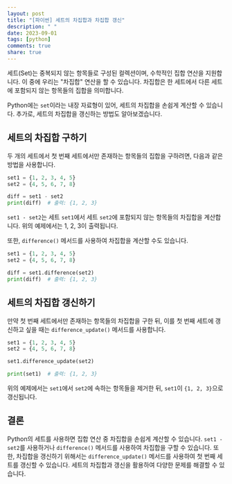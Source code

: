 ```yaml
---
layout: post
title: "[파이썬] 세트의 차집합과 차집합 갱신"
description: " "
date: 2023-09-01
tags: [python]
comments: true
share: true
---
```


세트(Set)는 중복되지 않는 항목들로 구성된 컬렉션이며, 수학적인 집합 연산을 지원합니다. 이 중에 우리는 "차집합" 연산을 할 수 있습니다. 차집합은 한 세트에서 다른 세트에 포함되지 않는 항목들의 집합을 의미합니다.

Python에는 `set`이라는 내장 자료형이 있어, 세트의 차집합을 손쉽게 계산할 수 있습니다. 추가로, 세트의 차집합을 갱신하는 방법도 알아보겠습니다.

## 세트의 차집합 구하기

두 개의 세트에서 첫 번째 세트에서만 존재하는 항목들의 집합을 구하려면, 다음과 같은 방법을 사용합니다.

```python
set1 = {1, 2, 3, 4, 5}
set2 = {4, 5, 6, 7, 8}

diff = set1 - set2
print(diff)  # 출력: {1, 2, 3}
```

`set1 - set2`는 세트 `set1`에서 세트 `set2`에 포함되지 않는 항목들의 차집합을 계산합니다. 위의 예제에서는 1, 2, 3이 출력됩니다.

또한, `difference()` 메서드를 사용하여 차집합을 계산할 수도 있습니다.

```python
set1 = {1, 2, 3, 4, 5}
set2 = {4, 5, 6, 7, 8}

diff = set1.difference(set2)
print(diff)  # 출력: {1, 2, 3}
```

## 세트의 차집합 갱신하기

만약 첫 번째 세트에서만 존재하는 항목들의 차집합을 구한 뒤, 이를 첫 번째 세트에 갱신하고 싶을 때는 `difference_update()` 메서드를 사용합니다.

```python
set1 = {1, 2, 3, 4, 5}
set2 = {4, 5, 6, 7, 8}

set1.difference_update(set2)

print(set1)  # 출력: {1, 2, 3}
```

위의 예제에서는 `set1`에서 `set2`에 속하는 항목들을 제거한 뒤, `set1`이 `{1, 2, 3}`으로 갱신됩니다.

## 결론

Python의 세트를 사용하면 집합 연산 중 차집합을 손쉽게 계산할 수 있습니다. `set1 - set2`를 사용하거나 `difference()` 메서드를 사용하여 차집합을 구할 수 있습니다. 또한, 차집합을 갱신하기 위해서는 `difference_update()` 메서드를 사용하여 첫 번째 세트를 갱신할 수 있습니다. 세트의 차집합과 갱신을 활용하여 다양한 문제를 해결할 수 있습니다.